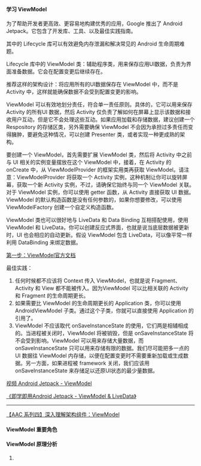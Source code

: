#### 学习 ViewModel

为了帮助开发者更高效、更容易地构建优秀的应用，Google 推出了 Android Jetpack。它包含了开发库、工具、以及最佳实践指南。

其中的 Lifecycle 库可以有效避免内存泄漏和解决常见的 Android 生命周期难题。

Lifecycle 库中的 ViewModel 类：辅助程序类，用来保存应用UI数据，负责为界面准备数据。它会在配置变更后继续存在。

推荐这样的架构设计：将应用所有的UI数据保存在 ViewModel 中，而不是 Activity 中，这样就能确保数据不会受到配置变更的影响。

ViewModel 可以有效地划分责任，符合单一责任原则。具体的，它可以用来保存 Activity 的所有UI 数据，然后 Activity 仅负责了解如何在屏幕上显示该数据和接收用户互动，但是它不会处理这些互动。如果应用加载和存储数据，建议创建一个 Respository 的存储区类，另外需要确保 ViewModel 不会因为承担过多责任而变得臃肿，要避免这种情况，可以创建 Presenter 类，或者实现一种更成熟的架构。

要创建一个 ViewModel，首先需要扩展 ViewModel 类，然后将 Activity 中之前与 UI 相关的实例变量摆放在这个 ViewModel 中，接着，在 Activity 的 onCreate 中，从 ViewModelProvider 的框架实用类再获取 ViewModel。请注意：ViewModelProvider 将获取一个 Activity 实例，这种机制让你可以旋转屏幕，获取一个新 Activity 实例，不过，请确保它始终与同一个 ViewModel 关联。对于 ViewModel 实例，你可以使用 getter 函数，从 Activity 直接获取 UI 数据。ViewModel 的默认构造函数是没有任何参数的，如果你想要修改，可以使用 ViewModelFactory 创建一个自定义构造函数。

ViewModel 类也可以很好地与 LiveData 和 Data Binding 互相搭配使用，使用 ViewModel 和 LiveData，你可以创建反应式界面，也就是说当底层数据被更新时，UI 也会相应的自动更新。假设 ViewModel 包含 LiveData，可以像平常一样利用 DataBinding 来绑定数据。

[第一步：ViewModel官方文档](<https://developer.android.com/topic/libraries/architecture/viewmodel>)

最佳实践：

1. 任何时候都不应该将 Context 传入 ViewModel，也就是说 Fragment、Activity 和 View 都不能被传入。因为ViewModel 可以比相关联的 Activity 和 Fragment 的生命周期更长。
2. 如果需要比 ViewModel 的生命周期更长的 Application 类，你可以使用 AndroidViewModel 子类。通过这个子类，你就可以直接使用 Application 的引用了。
3. ViewModel 不应该取代 onSaveInstanceState 的使用，它们两是相辅相成的。当进程被关闭时，ViewModel 将被销毁，但是 onSaveInstanceState 将不会受到影响。ViewModel 可以用来存储大量数据，而 onSaveInstanceState 只可以用来存储有限的数据。我们尽可能把多一点的 UI 数据往 ViewModel 内存储，以便在配置变更时不需要重新加载或生成数据。另一方面，如果进程被 framework 关闭，我们应该用 onSaveInstanceState 来存储足以还原UI状态的最少量数据。

[视频 Android Jetpack - ViewModel](<https://www.bilibili.com/video/av29949898>)

[《即学即用Android Jetpack - ViewModel & LiveData》](https://www.jianshu.com/p/81a284969f03)

------------------------------------------------------------------------

[【AAC 系列四】深入理解架构组件：ViewModel](https://juejin.im/post/5d0111c1e51d45108126d226)

#### ViewModel 重要角色

#### ViewModel 原理分析

1. 